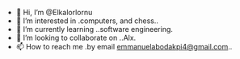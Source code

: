 - 👋 Hi, I’m @Elkalorlornu
- 👀 I’m interested in .computers, and chess..
- 🌱 I’m currently learning ..software engineering.
- 💞️ I’m looking to collaborate on ..Alx.
- 📫 How to reach me .by email emmanuelabodakpi4@gmail.com..

<!---
Elkalorlornu/Elkalorlornu is a ✨ special ✨ repository because its `README.md` (this file) appears on your GitHub profile.
You can click the Preview link to take a look at your changes.
--->
